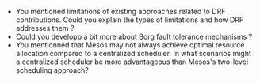 - You mentioned limitations of existing approaches related to DRF contributions. Could you explain the types of limitations and how DRF addresses them ?
- Could you developp a bit more about Borg fault tolerance mechanisms ?
- You mentionned that Mesos may not always achieve optimal resource allocation compared to a centralized scheduler. In what scenarios might a centralized scheduler be more advantageous than Mesos's two-level scheduling approach?
